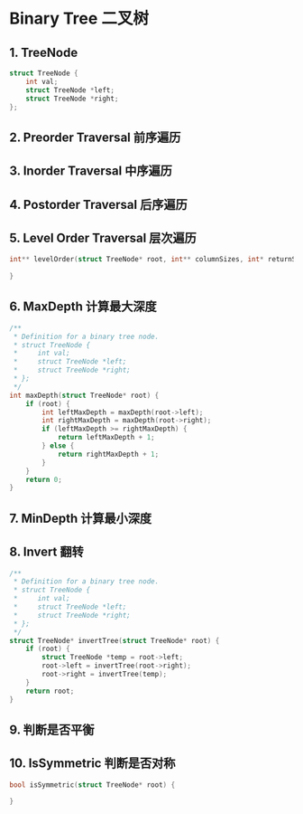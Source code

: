 # Binary Tree 二叉树

## 1. TreeNode
``` C
struct TreeNode {
    int val;
    struct TreeNode *left;
    struct TreeNode *right;
};
```

## 2. Preorder Traversal 前序遍历

## 3. Inorder Traversal 中序遍历

## 4. Postorder Traversal 后序遍历

## 5. Level Order Traversal 层次遍历
``` C
int** levelOrder(struct TreeNode* root, int** columnSizes, int* returnSize) {
    
}
```

## 6. MaxDepth 计算最大深度
``` C
/**
 * Definition for a binary tree node.
 * struct TreeNode {
 *     int val;
 *     struct TreeNode *left;
 *     struct TreeNode *right;
 * };
 */
int maxDepth(struct TreeNode* root) {
    if (root) {
        int leftMaxDepth = maxDepth(root->left);
        int rightMaxDepth = maxDepth(root->right);
        if (leftMaxDepth >= rightMaxDepth) {
            return leftMaxDepth + 1;
        } else {
            return rightMaxDepth + 1;
        }
    }
    return 0;
}
```

## 7. MinDepth 计算最小深度

## 8. Invert 翻转
``` C
/**
 * Definition for a binary tree node.
 * struct TreeNode {
 *     int val;
 *     struct TreeNode *left;
 *     struct TreeNode *right;
 * };
 */
struct TreeNode* invertTree(struct TreeNode* root) {
    if (root) {
        struct TreeNode *temp = root->left;
        root->left = invertTree(root->right);
        root->right = invertTree(temp);
    }
    return root;
}
```

## 9. 判断是否平衡

## 10. IsSymmetric 判断是否对称
``` C
bool isSymmetric(struct TreeNode* root) {

}
```